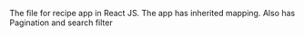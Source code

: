 The file for recipe app in React JS. The app has inherited mapping. Also has Pagination and search filter 
